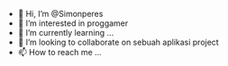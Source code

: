 - 👋 Hi, I’m @Simonperes
- 👀 I’m interested in proggamer
- 🌱 I’m currently learning ...
- 💞️ I’m looking to collaborate on sebuah aplikasi project
- 📫 How to reach me ...

<!---
Simonperes/Simonperes is a ✨ special ✨ repository because its `README.md` (this file) appears on your GitHub profile.
You can click the Preview link to take a look at your changes.
--->
